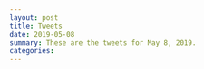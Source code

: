 ```yaml
---
layout: post
title: Tweets
date: 2019-05-08
summary: These are the tweets for May 8, 2019.
categories:
---
```


